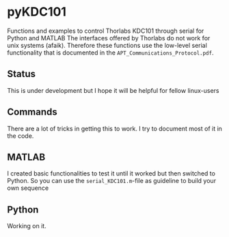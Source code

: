 # pyKDC101
Functions and examples to control Thorlabs KDC101 through serial for Python and MATLAB
The interfaces offered by Thorlabs do not work for unix systems (afaik). Therefore these functions use the low-level serial functionality that is documented in the `APT_Communications_Protocol.pdf`.

## Status
This is under development but I hope it will be helpful for fellow linux-users

## Commands
There are a lot of tricks in getting this to work. I try to document most of it in the code.

## MATLAB
I created basic functionalities to test it until it worked but then switched to Python. So you can use the `serial_KDC101.m`-file as guideline to build your own sequence

## Python
Working on it.
